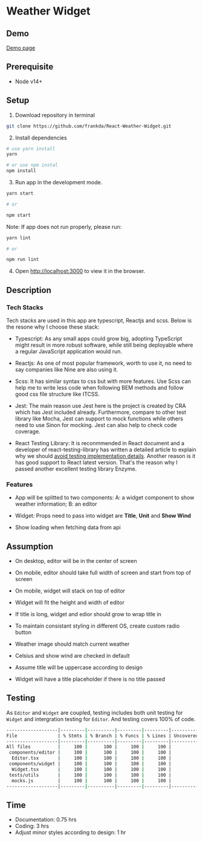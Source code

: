 # Weather Widget

## Demo

[Demo page](https://elastic-cray-4007a8.netlify.app/)

## Prerequisite

- Node v14+
## Setup

1. Download repository in terminal

```bash
git clone https://github.com/frankda/React-Weather-Widget.git
```

2. Install dependencies
```bash
# use yarn install
yarn

# or use npm instal
npm install
```

3. Run app in the development mode.
```bash
yarn start

# or

npm start
```

Note: If app does not run properly, please run:

```bash
yarn lint

# or

npm run lint
```

4. Open [http://localhost:3000](http://localhost:3000) to view it in the browser.

## Description

### Tech Stacks

Tech stacks are used in this app are typescript, Reactjs and scss. Below is the resone why I choose these stack:

- Typescript: As any small apps could grow big, adopting TypeScript might result in more robust software, while still being deployable where a regular JavaScript application would run.

- Reactjs: As one of most popular framework, worth to use it, no need to say companies like Nine are also using it.

- Scss: It has similar syntax to css but with more features. Use Scss can help me to write less code when following BEM methods and follow good css file structure like ITCSS.

- Jest: The main reason use Jest here is the project is created by CRA which has Jest included already. Furthermore, compare to other test library like Mocha, Jest can support to mock functions while others need to use Sinon for mocking. Jest can also help to check code coverage.

- React Testing Library: It is reconmmended in React document and a developer of react-testing-library has written a detailed article to explain why we should [avoid testing implementation details](https://kentcdodds.com/blog/testing-implementation-details). Another reason is it has good support to React latest version. That's the reason why I passed another excellent testing library Enzyme.

### Features

- App will be splitted to two components: A: a widget component to show weather information; B: an editor

- Widget: Props need to pass into widget are **Title**, **Unit** and **Show Wind**

- Show loading when fetching data from api

## Assumption

- On desktop, editor will be in the center of screen

- On mobile, editor should take full width of screen and start from top of screen

- On mobile, widget will stack on top of editor

- Widget will fit the height and width of editor

- If title is long, widget and edior should grow to wrap title in

- To maintain consistant styling in different OS, create custom radio button

- Weather image should match current weather

- Celsius and show wind are checked in default

- Assume title will be uppercase according to design

- Widget will have a title placeholder if there is no title passed

## Testing

As `Editor` and `Widget` are coupled, testing includes both unit testing for `Widget` and intergration testing for `Editor`. And testing covers 100% of code. 

```bash
-------------------|---------|----------|---------|---------|-------------------
File               | % Stmts | % Branch | % Funcs | % Lines | Uncovered Line #s 
-------------------|---------|----------|---------|---------|-------------------
All files          |     100 |      100 |     100 |     100 |                   
 components/editor |     100 |      100 |     100 |     100 |                   
  Editor.tsx       |     100 |      100 |     100 |     100 |                   
 components/widget |     100 |      100 |     100 |     100 |                   
  Widget.tsx       |     100 |      100 |     100 |     100 |                   
 tests/utils       |     100 |      100 |     100 |     100 |                   
  mocks.js         |     100 |      100 |     100 |     100 |                   
-------------------|---------|----------|---------|---------|-------------------
```

## Time

- Documentation: 0.75 hrs
- Coding: 3 hrs
- Adjust minor styles according to design: 1 hr
